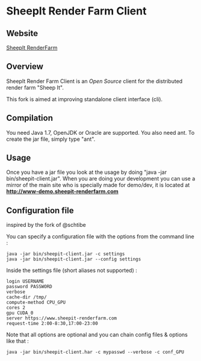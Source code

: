 # SheepIt Render Farm Client

## Website

[SheepIt RenderFarm](https://www.sheepit-renderfarm.com)

## Overview

SheepIt Render Farm Client is an *Open Source* client for the distributed render farm "Sheep It".

This fork is aimed at improving standalone client interface (cli).

## Compilation

You need Java 1.7, OpenJDK or Oracle are supported.
You also need ant.
To create the jar file, simply type "ant".

## Usage

Once you have a jar file you look at the usage by doing "java -jar bin/sheepit-client.jar".
When you are doing your development you can use a mirror of the main site who is specially made for demo/dev, it is located at **http://www-demo.sheepit-renderfarm.com**

## Configuration file

inspired by the fork of @schtibe

You can specify a configuration file with the options from the command line :

	java -jar bin/sheepit-client.jar -c settings
	java -jar bin/sheepit-client.jar --config settings

Inside the settings file (short aliases not supported) :

	login USERNAME
	password PASSWORD
	verbose
	cache-dir /tmp/
	compute-method CPU_GPU
	cores 2
	gpu CUDA_0
	server https://www.sheepit-renderfarm.com
	request-time 2:00-8:30,17:00-23:00

Note that all options are optional and you can chain config files & options like that :

	java -jar bin/sheepit-client.har -c mypasswd --verbose -c conf_GPU
